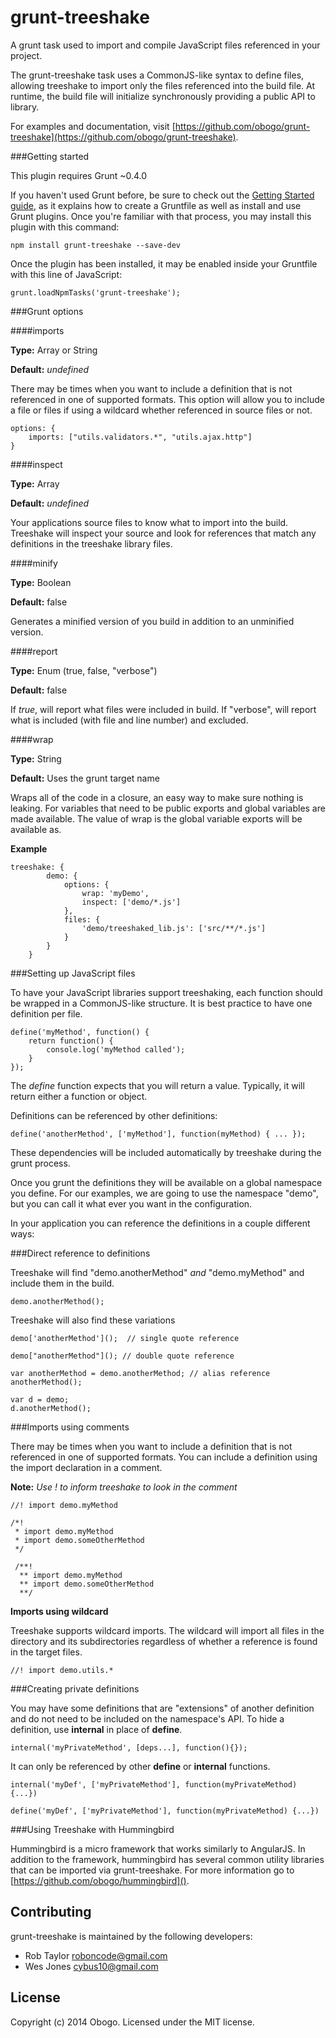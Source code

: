 grunt-treeshake
=========

A grunt task used to import and compile JavaScript files referenced in your project.

The grunt-treeshake task uses a CommonJS-like syntax to define files, allowing treeshake to import only the files referenced into the build file. At runtime, the build file will initialize synchronously providing a public API to library.

For examples and documentation, visit [https://github.com/obogo/grunt-treeshake](https://github.com/obogo/grunt-treeshake).

###Getting started

This plugin requires Grunt ~0.4.0

If you haven't used Grunt before, be sure to check out the [Getting Started guide](http://gruntjs.com/getting-started), as it explains how to create a Gruntfile as well as install and use Grunt plugins. Once you're familiar with that process, you may install this plugin with this command:

	npm install grunt-treeshake --save-dev

Once the plugin has been installed, it may be enabled inside your Gruntfile with this line of JavaScript:

	grunt.loadNpmTasks('grunt-treeshake');

###Grunt options

####imports

**Type:** Array or String

**Default:** *undefined*

There may be times when you want to include a definition that is not referenced in one of supported formats. This option will allow you to include a file or files if using a wildcard whether referenced in source files or not. 

	options: {
		imports: ["utils.validators.*", "utils.ajax.http"]	}

####inspect

**Type:** Array

**Default:** *undefined*

Your applications source files to know what to import into the build. Treeshake will inspect your source and look for references that match any definitions in the treeshake library files.

####minify

**Type:** Boolean

**Default:** false

Generates a minified version of you build in addition to an unminified version.

####report

**Type:** Enum (true, false, "verbose")

**Default:** false

If *true*, will report what files were included in build. If "verbose", will report what is included (with file and line number) and excluded.

####wrap

**Type:** String

**Default:** Uses the grunt target name

Wraps all of the code in a closure, an easy way to make sure nothing is leaking. For variables that need to be public exports and global variables are made available. The value of wrap is the global variable exports will be available as.


**Example**

	treeshake: {
            demo: {
                options: {
                    wrap: 'myDemo',
                    inspect: ['demo/*.js']
                },
                files: {
                    'demo/treeshaked_lib.js': ['src/**/*.js']
                }
            }
        }


###Setting up JavaScript files

To have your JavaScript libraries support treeshaking, each function should be wrapped in a CommonJS-like structure. It is best practice to have one definition per file.

	define('myMethod', function() {
		return function() {
			console.log('myMethod called');		}
	});

The *define* function expects that you will return a value. Typically, it will return either a function or object.

Definitions can be referenced by other definitions:

	define('anotherMethod', ['myMethod'], function(myMethod) { ... });

These dependencies will be included automatically by treeshake during the grunt process.

Once you grunt the definitions they will be available on a global namespace you define. For our examples, we are going to use the namespace "demo", but you can call it what ever you want in the configuration.

In your application you can reference the definitions in a couple different ways:

###Direct reference to definitions 		
Treeshake will find "demo.anotherMethod" *and* "demo.myMethod" and include them in the build.

	demo.anotherMethod();

Treeshake will also find these variations

	demo['anotherMethod']();  // single quote reference
	
	demo["anotherMethod"](); // double quote reference
	
	var anotherMethod = demo.anotherMethod; // alias reference
	anotherMethod();
	
	var d = demo;
	d.anotherMethod();
	
###Imports using comments

There may be times when you want to include a definition that is not referenced in one of supported formats. You can include a definition using the import declaration in a comment. 

**Note:** *Use ! to inform treeshake to look in the comment*

	//! import demo.myMethod
	
	/*!
	 * import demo.myMethod
	 * import demo.someOtherMethod
	 */

	 /**!
	  ** import demo.myMethod
	  ** import demo.someOtherMethod
	  **/

**Imports using wildcard**

Treeshake supports wildcard imports. The wildcard will import all files in the directory and its subdirectories regardless of whether a reference is found in the target files.

	//! import demo.utils.*

###Creating private definitions

You may have some definitions that are "extensions" of another definition and do not need to be included on the namespace's API. To hide a definition, use **internal** in place of **define**.

	internal('myPrivateMethod', [deps...], function(){});
		
It can only be referenced by other **define** or **internal** functions.

	internal('myDef', ['myPrivateMethod'], function(myPrivateMethod) {...})
		
	define('myDef', ['myPrivateMethod'], function(myPrivateMethod) {...})	
###Using Treeshake with Hummingbird

Hummingbird is a micro framework that works similarly to AngularJS. In addition to the framework, hummingbird has several common utility libraries that can be imported via grunt-treeshake. For more information go to [https://github.com/obogo/hummingbird]().

## Contributing
grunt-treeshake is maintained by the following developers:

* Rob Taylor <roboncode@gmail.com>
* Wes Jones <cybus10@gmail.com>

## License
Copyright (c) 2014 Obogo. Licensed under the MIT license.
